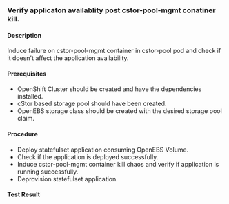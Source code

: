 ### Verify applicaton availablity post cstor-pool-mgmt conatiner kill.

#### Description
Induce failure on cstor-pool-mgmt container in cstor-pool pod and check if it doesn't affect the application availability.

#### Prerequisites
- OpenShift Cluster should be created and have the dependencies installed.
- cStor based storage pool should have been created.
- OpenEBS storage class should be created with the desired storage pool claim.

#### Procedure
- Deploy statefulset application consuming OpenEBS Volume.
- Check if the application is deployed successfully.
- Induce cstor-pool-mgmt container kill chaos and verify if application is running successfully.
- Deprovision statefulset application.

#### Test Result
